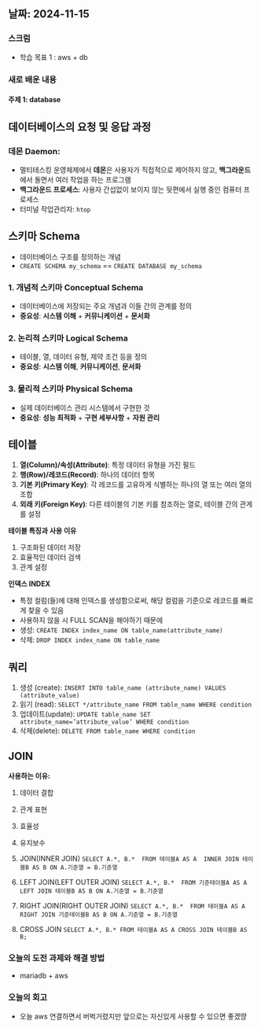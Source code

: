 ## 날짜: 2024-11-15

### 스크럼

-   학습 목표 1 : aws + db

### 새로 배운 내용

#### 주제 1: database

## 데이터베이스의 요청 및 응답 과정

### 데몬 Daemon:

-   멀티테스킹 운영체제에서 **데몬**은 사용자가 직접적으로 제어하지 않고, **백그라운드**에서 돌면서 여러 작업을 하는 프로그램
-   **백그라운드 프로세스**: 사용자 간섭없이 보이지 않는 뒷편에서 실행 중인 컴퓨터 프로세스
-   터미널 작업관리자: `htop`

## 스키마 Schema

-   데이터베이스 구조를 정의하는 개념
-   `CREATE SCHEMA my_schema` == `CREATE DATABASE my_schema`

### 1. 개념적 스키마 Conceptual Schema

-   데이터베이스에 저장되는 주요 개념과 이들 간의 관계를 정의
-   **중요성**: **시스템 이해** + **커뮤니케이션** + **문서화**

### 2. 논리적 스키마 Logical Schema

-   테이블, 열, 데이터 유형, 제약 조건 등을 정의
-   **중요성**: **시스템 이해**, **커뮤니케이션**, **문서화**

### 3. 물리적 스키마 Physical Schema

-   실제 데이터베이스 관리 시스템에서 구현한 것
-   **중요성**: **성능 최적화** + **구현 세부사항** + **자원 관리**

## 테이블

1. **열(Column)/속성(Attribute)**: 특정 데이터 유형을 가진 필드
2. **행(Row)/레코드(Record)**: 하나의 데이터 항목
3. **기본 키(Primary Key)**: 각 레코드를 고유하게 식별하는 하나의 열 또는 여러 열의 조합
4. **외래 키(Foreign Key)**: 다른 테이블의 기본 키를 참조하는 열로, 테이블 간의 관게를 설정

**테이블 특징과 사용 이유**

1. 구조화된 데이터 저장
2. 효율적인 데이터 검색
3. 관계 설정

**인덱스 INDEX**

-   특정 컬럼(들)에 대해 인덱스를 생성함으로써, 해당 컬럼을 기준으로 레코드를 빠르게 찾을 수 있음
-   사용하지 않을 시 FULL SCAN을 해야하기 때문에
-   생성: `CREATE INDEX index_name ON table_name(attribute_name)`
-   삭제: `DROP INDEX index_name ON table_name`

## 쿼리

1. 생성 (create): `INSERT INTO table_name (attribute_name) VALUES (attribute_value)`
2. 읽기 (read): `SELECT */attribute_name FROM table_name WHERE condition`
3. 업데이트(update): `UPDATE table_name SET attribute_name=’attribute_value’ WHERE condition`
4. 삭제(delete): `DELETE FROM table_name WHERE condition`

## JOIN

**사용하는 이유:**

1. 데이터 결합
2. 관계 표현
3. 효율성
4. 유지보수

5. JOIN(INNER JOIN)
   `SELECT A.*, B.* 
FROM 테이블A AS A 
INNER JOIN 테이블B AS B ON A.기준열 = B.기준열`
6. LEFT JOIN(LEFT OUTER JOIN)
   `SELECT A.*, B.* 
FROM 기준테이블A AS A LEFT JOIN 테이블B AS B ON A.기준열 = B.기준열`
7. RIGHT JOIN(RIGHT OUTER JOIN)
   `SELECT A.*, B.* 
FROM 테이블A AS A RIGHT JOIN 기준테이블B AS B ON A.기준열 = B.기준열`
8. CROSS JOIN
   `SELECT A.*, B.*
FROM 테이블A AS A
CROSS JOIN 테이블B AS B;`

### 오늘의 도전 과제와 해결 방법

-   mariadb + aws

### 오늘의 회고

-   오늘 aws 연결하면서 버벅거렸지만 앞으로는 자신있게 사용할 수 있으면 좋겠땽
